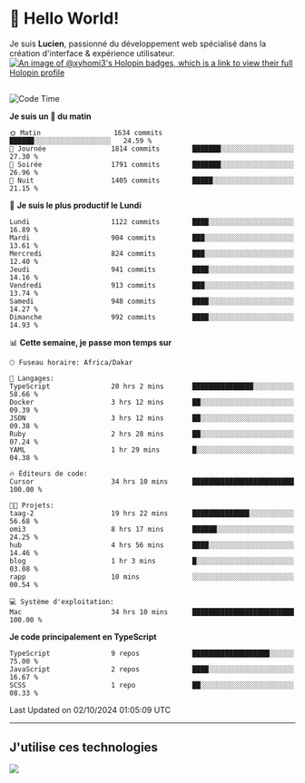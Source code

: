 # 👋 Hello World!

Je suis **Lucien**, passionné du développement web spécialisé dans la création d'interface & expérience utilisateur.
[![An image of @xyhomi3's Holopin badges, which is a link to view their full Holopin profile](https://holopin.me/xyhomi3)](https://holopin.io/@xyhomi3)

##

<!--START_SECTION:waka-->
![Code Time](http://img.shields.io/badge/Code%20Time-2%2C159%20hrs%2012%20mins-blue)

**Je suis un 🐤 du matin** 

```text
🌞 Matin                  1634 commits        ██████░░░░░░░░░░░░░░░░░░░   24.59 % 
🌆 Journée                1814 commits        ███████░░░░░░░░░░░░░░░░░░   27.30 % 
🌃 Soirée                 1791 commits        ███████░░░░░░░░░░░░░░░░░░   26.96 % 
🌙 Nuit                   1405 commits        █████░░░░░░░░░░░░░░░░░░░░   21.15 % 
```
📅 **Je suis le plus productif le Lundi** 

```text
Lundi                    1122 commits        ████░░░░░░░░░░░░░░░░░░░░░   16.89 % 
Mardi                    904 commits         ███░░░░░░░░░░░░░░░░░░░░░░   13.61 % 
Mercredi                 824 commits         ███░░░░░░░░░░░░░░░░░░░░░░   12.40 % 
Jeudi                    941 commits         ████░░░░░░░░░░░░░░░░░░░░░   14.16 % 
Vendredi                 913 commits         ███░░░░░░░░░░░░░░░░░░░░░░   13.74 % 
Samedi                   948 commits         ████░░░░░░░░░░░░░░░░░░░░░   14.27 % 
Dimanche                 992 commits         ████░░░░░░░░░░░░░░░░░░░░░   14.93 % 
```


📊 **Cette semaine, je passe mon temps sur** 

```text
🕑︎ Fuseau horaire: Africa/Dakar

💬 Langages: 
TypeScript               20 hrs 2 mins       ███████████████░░░░░░░░░░   58.66 % 
Docker                   3 hrs 12 mins       ██░░░░░░░░░░░░░░░░░░░░░░░   09.39 % 
JSON                     3 hrs 12 mins       ██░░░░░░░░░░░░░░░░░░░░░░░   09.38 % 
Ruby                     2 hrs 28 mins       ██░░░░░░░░░░░░░░░░░░░░░░░   07.24 % 
YAML                     1 hr 29 mins        █░░░░░░░░░░░░░░░░░░░░░░░░   04.38 % 

🔥 Éditeurs de code: 
Cursor                   34 hrs 10 mins      █████████████████████████   100.00 % 

🐱‍💻 Projets: 
taag-2                   19 hrs 22 mins      ██████████████░░░░░░░░░░░   56.68 % 
omi3                     8 hrs 17 mins       ██████░░░░░░░░░░░░░░░░░░░   24.25 % 
hub                      4 hrs 56 mins       ████░░░░░░░░░░░░░░░░░░░░░   14.46 % 
blog                     1 hr 3 mins         █░░░░░░░░░░░░░░░░░░░░░░░░   03.08 % 
rapp                     10 mins             ░░░░░░░░░░░░░░░░░░░░░░░░░   00.54 % 

💻 Système d'exploitation: 
Mac                      34 hrs 10 mins      █████████████████████████   100.00 % 
```

**Je code principalement en TypeScript** 

```text
TypeScript               9 repos             ███████████████████░░░░░░   75.00 % 
JavaScript               2 repos             ████░░░░░░░░░░░░░░░░░░░░░   16.67 % 
SCSS                     1 repo              ██░░░░░░░░░░░░░░░░░░░░░░░   08.33 % 
```




 Last Updated on 02/10/2024 01:05:09 UTC
<!--END_SECTION:waka-->
---

## J'utilise ces technologies

<p align="left">
  <a href="https://skillicons.dev">
    <img src="https://skillicons.dev/icons?i=ts,js,md,scss,tailwind,react,docker,express,astro,vite,nextjs,vercel,figma,ableton" />
  </a>
</p>

